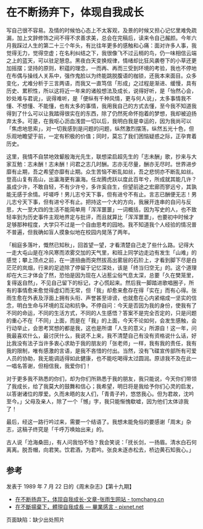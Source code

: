 # 在不断扬弃下，体现自我成长

写自己很不容易。及情的时候怕心态上不太客观，及景的时候又担心记忆里难免疏漏，加上文辞修饰之间不得不求善求美，总会在完稿后，读来令自己赧颜。今年六月我踩过人生的第二十三个年头，有比往年更多的感触和心痛：面对许多人事，我觉得无力，觉得空虚；在名利纠结之下，我很像飞不过云梢的鸟，仍一味相信云端之上的蓝天，可以驻足憩息。黑夜白天变换规律，情绪却比狂风袭卷下的小草还更加摇摆；坚持的原则，积蕴的理念，一而再、再而三受到环境的考验，我也不停地在布偶与操线人关系中，强作鬼脸以为终能跳脱腹语的枷锁，还我本来面目。众多变化，尤难分析于三言两语，而我又一直笃信「形成」之过程是渐进、缓慢，具有历史、累积性，所以这将近一年来的诸般想法及成长，说得好听，是「怡然心会，妙处难与君说」，说得难听，是「便纵有千种风情，更与何人说」，太多事情我不懂、不想懂、不能懂，也有太多的事情，我用我自己的方式去懂，至今我不知道我得到了什么可以让我踏得很实在的东西，除了仍然死命怀抱着的梦想，我却被迫扬弃太多。可是，在我呕心沥血浅尝一切以后，我明白我是幸运的，因为我尚可以「焦虑地思索」，对一切我感到是问题的问题，纵然激烈摆荡，纵然五光十色，但乐观地瞻望于前，一定有积极的价值；同时，莫忘了我们困恼疑惑之际，正孕育着历史。

这里，我情不自禁地效颦殷海光先生，联想梁启超先生的「志未酬」歌，抄来与大家互勉：志未酬！志未酬！问君之志几时酬。志亦无尽量，酬亦无尽时。世界进步靡有止期，吾之希望亦靡有止期。众生苦恼不断乱如丝，吾之悲悯亦不断乱如丝。登高山复有高山，出瀛海更有瀛海。任龙腾虎跃以度此百年兮，所成就其能几许？虽成少许，不敢自轻，不有少许兮，多许奚自生，但望前途之宏廊而寥远兮，其孰能无感于余情。吁嗟呼！男儿志兮天下事，但有进兮不有止。言志已酬便无志！男儿志兮天下事，但有进兮不有止。把持这一个大的方向，我展开连串的自问与反思，大一至大四的生活不能简单用「浑浑噩噩」一词概括，因为写史的人，也不致轻率到为历史事件主观地界定与批评，而且就算比「浑浑噩噩」，也要初中时候才足够那种程度，大学只不过是一个自由思考的园地。我不知道我个人经验的情况普不普遍，但我确如盲人摸象似地在校园内晃荡了两年。

「榈庭多落叶，慨然已知秋」，回首望一望，才看清楚自己走了些什么路。记得大一走大屯山是在冷风寒而浓雾交加的天气里，和班上同学边走边有发生「山难」的感觉；攀上顶点之前，在一道扭曲而突然拔高出雾层的石阶上，才看到脚下尽是白茫茫的岚烟，行来的足迹除了停留于记忆深处，该是「终当归空无」的。这个道理却在大三才体会了然，恐怕是因为现在人沾惹尘俗气息太深，总要「久在樊笼里，复得返自然」，不见自己留下的标记，才心慌起来。然后我一脚踏进歌唱圈子，所有的事情愈来愈觉得虚幻而无常，但「我」却愈来愈存在得「实在」而有心得。张雨生愈在外表及浮面上拥有头衔、声誉甚至诽谤，也就愈在心内紧缩成一坚实的信念，明白生命与环境的互动和抗争。不停自问：今天是否因为我的身份，使我有了不同的命运，不同的生活方式，不同的人生感悟？答案不是完全否定的，只是问题的重心不在「不同」上面，而是在「我」的上面，今天不论如何，会发生感触，会行动举止，会思考冥想的都是我，这也是所谓「人生的意义」所源自！这一年，问我最喜欢什么，最讨厌什么，我说不上来，我不清楚自己有没有资格说什么话，好比我没有法子当许多衷心求助于我的朋友的「张老师」一样，我有我的责任，我有我的限制，唯有感激的言语，是我不吝惜的付出。当然，没有飞碟宣传部所有可爱人员的协助，我无能调适得如此健康，也不能吃喝得太过圆润。原谅我不及在此一一唱名答谢，但相信我，我爱你们！

对于更多我不熟悉的你们，却为你们所熟悉于我的朋友，我只能说，今天你们带领了我成长，给了我莫大的鼓舞和信心；我希望，明日将是我给予你们心灵的启发，以答谢诸位的厚爱。久而未晤的友人们，「青青子衿，悠悠我心。但为君故，沈吟至今。」父母及亲人，除了一个「憾」字，我只能惭愧欷嘘，因为他们太体谅我了！

最后，经这一路行吟过来，需要一个结语了。我想未能免俗的要感谢「周末」杂志，这稿子终究是「千呼万唤始出来」的。

古人说「沧海桑田」，有人问我怕不怕？我会笑说：「抚长剑，一扬眉。清水白石何离离。脱吾帽，向君笑。饮君酒，为君吟。张良未逐赤松去，桥边黄石知我心。」

## 参考

发表于 1989 年 7 月 22 日的《周末杂志》【第十九期】

-   [在不断扬弃下，体现自我成长-文章-张雨生网站 - tomchang.cn](https://tomchang.cn/archive/article/65.html)
-   [在不斷揚棄下，體現自我成長 — 畢業感言 - pixnet.net](https://windlsx.pixnet.net/blog/post/809989#article-area)

页面缺陷：缺少出处照片
